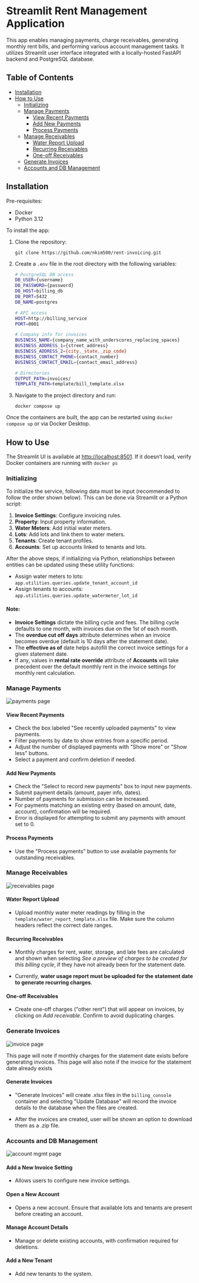 # Streamlit Rent Management Application

This app enables managing payments, charge receivables, generating monthly rent bills, and performing various account management tasks. It utilizes Streamlit user interface integrated with a locally-hosted FastAPI backend and PostgreSQL database.

## Table of Contents
- [Installation](#installation)
- [How to Use](#how-to-use)
  - [Initializing](#initializing)
  - [Manage Payments](#manage-payments)
    - [View Recent Payments](#view-recent-payments)
    - [Add New Payments](#add-new-payments)
    - [Process Payments](#process-payments)
  - [Manage Receivables](#manage-receivables)
    - [Water Report Upload](#water-report-upload)
    - [Recurring Receivables](#recurring-receivables)
    - [One-off Receivables](#one-off-receivables)
  - [Generate Invoices](#generate-invoices)
  - [Accounts and DB Management](#accounts-and-db-management)

## Installation

Pre-requisites:
- Docker
- Python 3.12

To install the app:

1. Clone the repository:
   ```
   git clone https://github.com/nkim500/rent-invoicing.git
   ```

2. Create a `.env` file in the root directory with the following variables:

    ```bash
    # PostgreSQL DB access
    DB_USER={username}
    DB_PASSWORD={password}
    DB_HOST=billing_db
    DB_PORT=5432
    DB_NAME=postgres

    # API access
    HOST=http://billing_service
    PORT=8001

    # Company info for invoices
    BUSINESS_NAME={company_name_with_underscores_replacing_spaces}
    BUSINESS_ADDRESS_1={street_address}
    BUSINESS_ADDRESS_2={city,_state,_zip_code}
    BUSINESS_CONTACT_PHONE={contact_number}
    BUSINESS_CONTACT_EMAIL={contact_email_address}

    # Directories
    OUTPUT_PATH=invoices/
    TEMPLATE_PATH=template/bill_template.xlsx
    ```

3. Navigate to the project directory and run:
   ```
   docker compose up
   ```

Once the containers are built, the app can be restarted using `docker compose up` or via Docker Desktop.

## How to Use

The Streamlit UI is available at [http://localhost:8501](http://localhost:8501). If it doesn’t load, verify Docker containers are running with `docker ps`


### Initializing

To initialize the service, following data must be input (recommended to follow the order shown below). This can be done via Streamlit or a Python script:

1. **Invoice Settings**: Configure invoicing rules.
2. **Property**: Input property information.
3. **Water Meters**: Add initial water meters.
4. **Lots**: Add lots and link them to water meters.
5. **Tenants**: Create tenant profiles.
6. **Accounts**: Set up accounts linked to tenants and lots.

After the above steps, if initializing via Python, relationships between entities can be updated using these utility functions:

- Assign water meters to lots:  
  `app.utilities.queries.update_tenant_account_id`
- Assign tenants to accounts:  
  `app.utilities.queries.update_watermeter_lot_id`

#### Note:
- **Invoice Settings** dictate the billing cycle and fees. The billing cycle defaults to one month, with invoices due on the 1st of each month.
- The **overdue cut off days** attribute determines when an invoice becomes overdue (default is 10 days after the statement date).
- The **effective as of** date helps autofill the correct invoice settings for a given statement date.
- If any, values in **rental rate override** attribute of **Accounts** will take precedent over the default monthly rent in the invoice settings for monthly rent calculation.

### Manage Payments
![payments page](https://i.imgur.com/87reYE7.png)
#### View Recent Payments

- Check the box labeled "See recently uploaded payments" to view payments.
- Filter payments by date to show entries from a specific period.
- Adjust the number of displayed payments with "Show more" or "Show less" buttons.
- Select a payment and confirm deletion if needed.

#### Add New Payments

- Check the "Select to record new payments" box to input new payments.
- Submit payment details (amount, payer info, dates).
- Number of payments for submission can be increased.
- For payments matching an existing entry (based on amount, date, account), confirmation will be required.
- Error is displayed for attempting to submit any payments with amount set to 0.

#### Process Payments

- Use the "Process payments" button to use available payments for outstanding receivables.

### Manage Receivables
![receivables page](https://imgur.com/mDkWtyl.png)
#### Water Report Upload

- Upload monthly water meter readings by filling in the `template/water_report_template.xlsx` file. Make sure the column headers reflect the correct date ranges.

#### Recurring Receivables

- Monthly charges for rent, water, storage, and late fees are calculated and shown when selecting *See a preview of charges to be created for this billing cycle*, if they have not already been for the statement date. 

- Currently, **water usage report must be uploaded for the statement date to generate recurring charges**.

#### One-off Receivables

- Create one-off charges ("other rent") that will appear on invoices, by clicking on *Add receivable*. Confirm to avoid duplicating charges. 

### Generate Invoices
![invoice page](https://imgur.com/T6CaiQV.png)

This page will note if monthly charges for the statement date exists before generating invoices. This page will also note if the invoice for the statement date already exists

#### Generate Invoices

- "Generate Invoices" will create .xlsx files in the `billing_console` container and selecting "Update Database" will record the invoice details to the database when the files are created.

- After the invoices are created, user will be shown an option to download them as a .zip file.

### Accounts and DB Management
![account mgmt page](https://imgur.com/CUDKgyb.png)
#### Add a New Invoice Setting

- Allows users to configure new invoice settings.

#### Open a New Account

- Opens a new account. Ensure that available lots and tenants are present before creating an account.

#### Manage Account Details

- Manage or delete existing accounts, with confirmation required for deletions.

#### Add a New Tenant

- Add new tenants to the system.